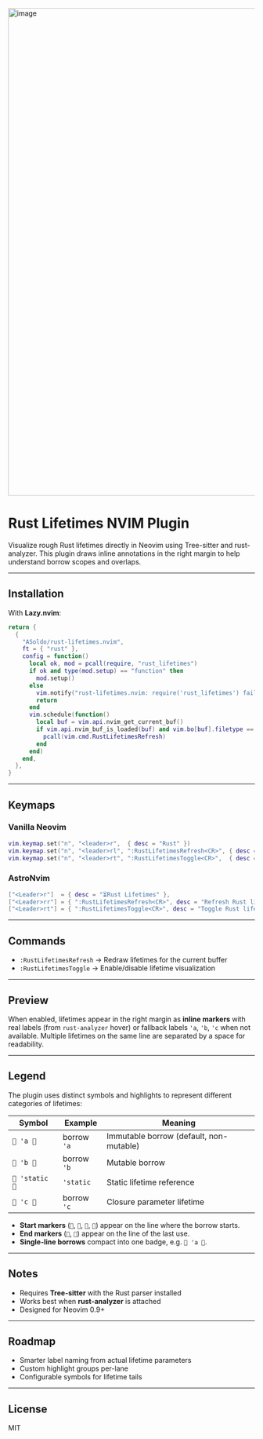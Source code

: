 <img width="916" height="994" alt="image" src="https://github.com/user-attachments/assets/82a3d1cd-ada3-4122-aaba-c43b9b69c1e2" />

# Rust Lifetimes NVIM Plugin

Visualize rough Rust lifetimes directly in Neovim using Tree-sitter and rust-analyzer. This plugin draws inline annotations in the right margin to help understand borrow scopes and overlaps.

---

## Installation

With **Lazy.nvim**:

```lua
return {
  {
    "ASoldo/rust-lifetimes.nvim",
    ft = { "rust" },
    config = function()
      local ok, mod = pcall(require, "rust_lifetimes")
      if ok and type(mod.setup) == "function" then
        mod.setup()
      else
        vim.notify("rust-lifetimes.nvim: require('rust_lifetimes') failed", vim.log.levels.ERROR)
        return
      end
      vim.schedule(function()
        local buf = vim.api.nvim_get_current_buf()
        if vim.api.nvim_buf_is_loaded(buf) and vim.bo[buf].filetype == "rust" then
          pcall(vim.cmd.RustLifetimesRefresh)
        end
      end)
    end,
  },
}
```

---

## Keymaps

### Vanilla Neovim

```lua
vim.keymap.set("n", "<leader>r",  { desc = "Rust" })
vim.keymap.set("n", "<leader>rl", ":RustLifetimesRefresh<CR>", { desc = "Refresh lifetimes" })
vim.keymap.set("n", "<leader>rt", ":RustLifetimesToggle<CR>",  { desc = "Toggle lifetimes" })
```

### AstroNvim

```lua
["<Leader>r"]  = { desc = "⏳Rust Lifetimes" },
["<Leader>rr"] = { ":RustLifetimesRefresh<CR>", desc = "Refresh Rust lifetimes" },
["<Leader>rt"] = { ":RustLifetimesToggle<CR>", desc = "Toggle Rust lifetimes" },
```

---

## Commands

* `:RustLifetimesRefresh` → Redraw lifetimes for the current buffer
* `:RustLifetimesToggle` → Enable/disable lifetime visualization

---

## Preview

When enabled, lifetimes appear in the right margin as **inline markers** with real labels (from `rust-analyzer` hover) or fallback labels `'a`, `'b`, `'c` when not available. Multiple lifetimes on the same line are separated by a space for readability.

---

## Legend

The plugin uses distinct symbols and highlights to represent different categories of lifetimes:

| Symbol         | Example        | Meaning                                 |
| -------------- | -------------- | --------------------------------------- |
| `󱔀 'a `       | borrow `'a`    | Immutable borrow (default, non-mutable) |
| `󰘼 'b `       | borrow `'b`    | Mutable borrow                          |
| `󰓏 'static 󰓏`  | `'static`      | Static lifetime reference               |
| ` 'c `       | borrow `'c`    | Closure parameter lifetime              |

* **Start markers** (`󱔀`, `󰘼`, ``, `󰓏`) appear on the line where the borrow starts.  
* **End markers** (``, `󰓏`) appear on the line of the last use.  
* **Single-line borrows** compact into one badge, e.g. `󱔀 'a `.  

---

## Notes

* Requires **Tree-sitter** with the Rust parser installed
* Works best when **rust-analyzer** is attached
* Designed for Neovim 0.9+

---

## Roadmap

* Smarter label naming from actual lifetime parameters
* Custom highlight groups per-lane
* Configurable symbols for lifetime tails

---

## License

MIT
